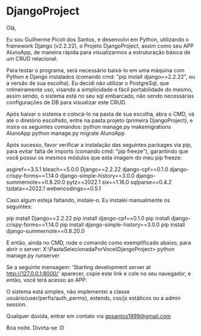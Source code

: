 # DjangoProject

Olá,

Eu sou Guilherme Picoli dos Santos, e desenvolvi em Python, utilizando o framework Django (v2.2.22), o Projeto DjangoProject, assim como seu APP AlunoApp, de maneira rápida para visualizarmos a estruturação básica de um CRUD relacional.

Para testar o programa, será necessário baixá-lo em uma máquina com Python e  Django instalados (comando cmd: "pip install django==2.2.22", ou a versão de sua escolha). 
Eu decidi não utilizar o PostgreSql, que rotineiramente uso, visando a simplicidade e fácil portabilidade do mesmo, assim sendo, o sistema está no seu sql embarcado, não sendo necessárias configurações de DB para visualizar este CRUD.

Após baixar o sistema e colocá-lo na pasta de sua escolha, abra o CMD, vá até o diretório escolhido, entre na pasta projeto (primeira DjangoProject), e insira os seguintes comandos:
python manage.py makemigrations AlunoApp
python manage.py migrate AlunoApp

Após sucesso, favor verificar a instalação das seguintes packages via pip, para evitar falta de imports (comando cmd: "pip freeze"), garantindo que você possui os mesmos módulos que esta imagem do meu pip freeze:

asgiref==3.5.1
bleach==5.0.0
Django==2.2.22
django-cpf==0.1.0
django-crispy-forms==1.14.0
django-simple-history==3.0.0
django-summernote==0.8.20.0
pytz==2022.1
six==1.16.0
sqlparse==0.4.2
tzdata==2022.1
webencodings==0.5.1

Caso algum esteja faltando, instale-o. Eu instalei manualmente os seguintes:

pip install Django==2.2.22
pip install django-cpf==0.1.0
pip install django-crispy-forms==1.14.0
pip install django-simple-history==3.0.0
pip install django-summernote==0.8.20.0

E então, ainda no CMD, rode o comando como exemplificado abaixo, para abrir o server:
X:\PastaSelecionadaPorVoce\DjangoProject> python manage.py runserver

Se a seguinte mensagem: 'Starting development server at http://127.0.0.1:8000/' aparecer, copie este link e cole no seu navegador, e então, você terá acesso ao APP.

O sistema está simples, não implementei a classe usuário(user/perfis/auth_perms), extends, css/js estáticos ou a admin session. 

Qualquer dúvida, entrar em contato via gpsantos1999@gmail.com

Boa noite. Divirta-se :D









